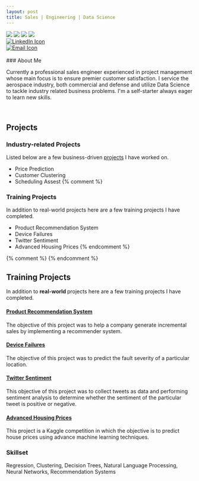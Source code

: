 ```yaml
---
layout: post
title: Sales | Engineering | Data Science
---
```

<div id="cf4a" class="shadow">
  <img src="/blog/public/power-of-the-handshake-.jpg" />
  <img src="/blog/public/electronics.jpg" />
  <img src="/blog/public/datascience1.jpg" />
  <img src="/blog/public/robotics.jpg" />
</div>

<div id="icons">
  <div class = "imgContainer">
    <a href="https://www.linkedin.com/in/randy-nolden-86096323/">
      <img src="/blog/public/square-linkedin.png" alt="LinkedIn Icon">
    </a>
  </div>  
  <div class = "imgContainer">  
    <a href="mailto:rnolden3@gmail.com">
      <img src="/blog/public/email_icon1.jpg" alt="Email Icon">
    </a>
  </div>  
</div>

<br>
### About Me

Currently a professional sales engineer experienced in project management whose main focus is to ensure premier customer satisfaction. I service the aerospace industry, both commercial and defense and utilize Data Science to tackle industry related business problems. I'm a self-starter always eager to learn new skills.

<br>

## Projects
### Industry-related Projects

Listed below are a few business-driven <a href= "{{ site.baseurl }}pages.html">projects</a> I have worked on.

* Price Prediction
* Customer Clustering
* Scheduling Assest
{% comment %}
### Training Projects

In addition to real-world projects here are a few training projects I have completed.

* Product Recommendation System
* Device Failures
* Twitter Sentiment
* Advanced Housing Prices
{% endcomment %}

<head>
{% comment %}
  <meta name="viewport" content="width=auto, initial-scale=1">
{% endcomment %}
  <link rel="stylesheet" href="https://maxcdn.bootstrapcdn.com/bootstrap/3.3.7/css/bootstrap.min.css">
  <script src="https://ajax.googleapis.com/ajax/libs/jquery/3.3.1/jquery.min.js"></script>
  <script src="https://maxcdn.bootstrapcdn.com/bootstrap/3.3.7/js/bootstrap.min.js"></script>
</head>


<div class="container">
  <h2>Training Projects</h2>
  <p>In addition to <strong> real-world </strong> projects here are a few training projects I have completed.</p>
  <div class="panel-group" id="accordion">
    <div class="panel panel-default">
      <div class="panel-heading">
        <h4 class="panel-title">
          <a data-toggle="collapse" data-parent="#accordion" href="#collapse1">Product Recommendation System</a>
        </h4>
      </div>
      <div id="collapse1" class="panel-collapse collapse in">
        <div class="panel-body">The objective of this project was to help a company generate incremental sales by implementing a recommender system.</div>
      </div>
    </div>
    <div class="panel panel-default">
      <div class="panel-heading">
        <h4 class="panel-title">
          <a data-toggle="collapse" data-parent="#accordion" href="#collapse2">Device Failures</a>
        </h4>
      </div>
      <div id="collapse2" class="panel-collapse collapse">
        <div class="panel-body">The objective of this project was to predict the fault severity of a particular location.</div>
      </div>
    </div>
    <div class="panel panel-default">
      <div class="panel-heading">
        <h4 class="panel-title">
          <a data-toggle="collapse" data-parent="#accordion" href="#collapse3">Twitter Sentiment</a>
        </h4>
      </div>
      <div id="collapse3" class="panel-collapse collapse">
        <div class="panel-body">This objective of this project was to collect tweets as data and performing sentiment analysis to determine whether the sentiment of the particular tweet is positive or negative.</div>
      </div>
    </div>
    <div class="panel panel-default">
      <div class="panel-heading">
        <h4 class="panel-title">
          <a data-toggle="collapse" data-parent="#accordion" href="#collapse4">Advanced Housing Prices</a>
        </h4>
      </div>
      <div id="collapse4" class="panel-collapse collapse">
        <div class="panel-body">This project is a Kaggle competition in which the objective is to predict house prices using advance machine learning techniques.</div>
      </div>
    </div>
  </div>
</div>


### Skillset

Regression, Clustering, Decision Trees, Natural Language Processing, Neural Networks, Recommendation Systems
